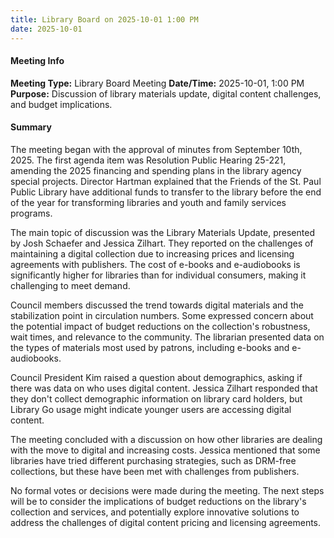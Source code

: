 ```yaml
---
title: Library Board on 2025-10-01 1:00 PM
date: 2025-10-01
---
```

#### Meeting Info
**Meeting Type:** Library Board Meeting
**Date/Time:** 2025-10-01, 1:00 PM
**Purpose:** Discussion of library materials update, digital content challenges, and budget implications.

#### Summary

The meeting began with the approval of minutes from September 10th, 2025. The first agenda item was Resolution Public Hearing 25-221, amending the 2025 financing and spending plans in the library agency special projects. Director Hartman explained that the Friends of the St. Paul Public Library have additional funds to transfer to the library before the end of the year for transforming libraries and youth and family services programs.

The main topic of discussion was the Library Materials Update, presented by Josh Schaefer and Jessica Zilhart. They reported on the challenges of maintaining a digital collection due to increasing prices and licensing agreements with publishers. The cost of e-books and e-audiobooks is significantly higher for libraries than for individual consumers, making it challenging to meet demand.

Council members discussed the trend towards digital materials and the stabilization point in circulation numbers. Some expressed concern about the potential impact of budget reductions on the collection's robustness, wait times, and relevance to the community. The librarian presented data on the types of materials most used by patrons, including e-books and e-audiobooks.

Council President Kim raised a question about demographics, asking if there was data on who uses digital content. Jessica Zilhart responded that they don't collect demographic information on library card holders, but Library Go usage might indicate younger users are accessing digital content.

The meeting concluded with a discussion on how other libraries are dealing with the move to digital and increasing costs. Jessica mentioned that some libraries have tried different purchasing strategies, such as DRM-free collections, but these have been met with challenges from publishers.

No formal votes or decisions were made during the meeting. The next steps will be to consider the implications of budget reductions on the library's collection and services, and potentially explore innovative solutions to address the challenges of digital content pricing and licensing agreements.

